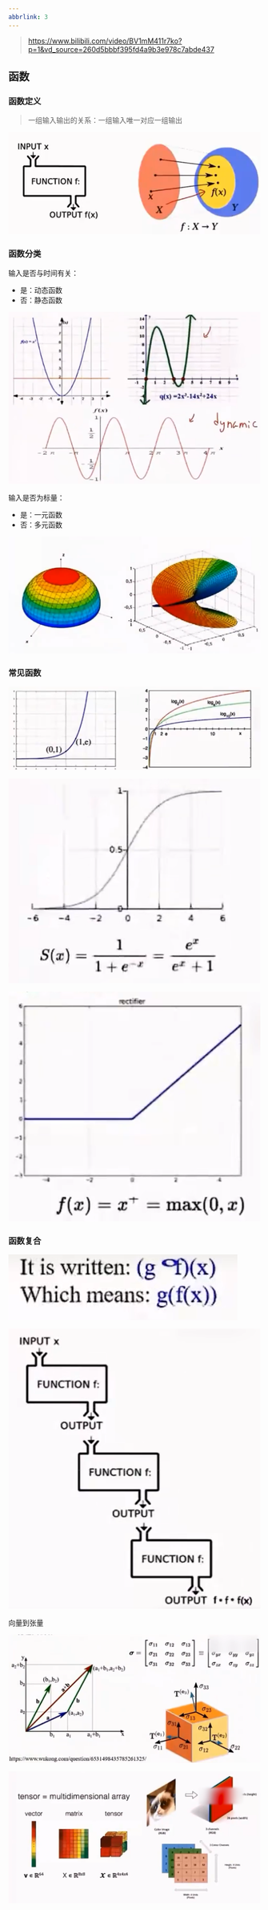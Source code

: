 ```yaml
---
abbrlink: 3
---
```

> https://www.bilibili.com/video/BV1mM411r7ko?p=1&vd_source=260d5bbbf395fd4a9b3e978c7abde437

## 函数

### 函数定义

> 一组输入输出的关系：一组输入唯一对应一组输出

![image-20230120102416344](1.数学基础/image-20230120102416344.png)

### 函数分类

输入是否与时间有关：

- 是：动态函数
- 否：静态函数

![image-20230120103346066](1.数学基础/image-20230120103346066.png)

输入是否为标量：

- 是：一元函数
- 否：多元函数

![image-20230120104022678](1.数学基础/image-20230120104022678.png)

### 常见函数

![image-20230120104707996](1.数学基础/image-20230120104707996.png)

![image-20230120105153656](1.数学基础/image-20230120105153656.png)

![image-20230120105423654](1.数学基础/image-20230120105423654.png)

### 函数复合

![image-20230120105923549](1.数学基础/image-20230120105923549.png)

![image-20230120105614465](1.数学基础/image-20230120105614465.png)

向量到张量

![image-20230120115714328](1.数学基础/image-20230120115714328.png)

![image-20230120123546392](1.数学基础/image-20230120123546392.png) 	 